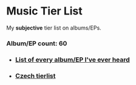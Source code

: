 # Music Tier List

My **subjective** tier list on albums/EPs.

### Album/EP count: 60

- ### [List of every album/EP I've ever heard](https://github.com/jaywor1/music_tierlist/blob/main/tier_lists/tier_list_all.md)

- ### [Czech tierlist](https://github.com/jaywor1/music_tierlist/blob/main/tier_lists/czech_tier_list.md)
